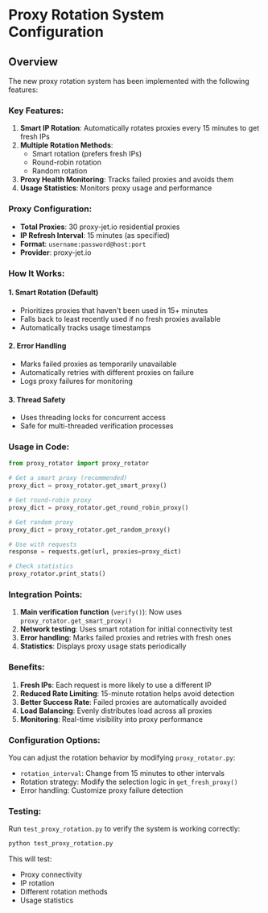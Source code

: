 # Proxy Rotation System Configuration

## Overview
The new proxy rotation system has been implemented with the following features:

### Key Features:
1. **Smart IP Rotation**: Automatically rotates proxies every 15 minutes to get fresh IPs
2. **Multiple Rotation Methods**: 
   - Smart rotation (prefers fresh IPs)
   - Round-robin rotation
   - Random rotation
3. **Proxy Health Monitoring**: Tracks failed proxies and avoids them
4. **Usage Statistics**: Monitors proxy usage and performance

### Proxy Configuration:
- **Total Proxies**: 30 proxy-jet.io residential proxies
- **IP Refresh Interval**: 15 minutes (as specified)
- **Format**: `username:password@host:port`
- **Provider**: proxy-jet.io

### How It Works:

#### 1. Smart Rotation (Default)
- Prioritizes proxies that haven't been used in 15+ minutes
- Falls back to least recently used if no fresh proxies available
- Automatically tracks usage timestamps

#### 2. Error Handling
- Marks failed proxies as temporarily unavailable
- Automatically retries with different proxies on failure
- Logs proxy failures for monitoring

#### 3. Thread Safety
- Uses threading locks for concurrent access
- Safe for multi-threaded verification processes

### Usage in Code:

```python
from proxy_rotator import proxy_rotator

# Get a smart proxy (recommended)
proxy_dict = proxy_rotator.get_smart_proxy()

# Get round-robin proxy
proxy_dict = proxy_rotator.get_round_robin_proxy()

# Get random proxy
proxy_dict = proxy_rotator.get_random_proxy()

# Use with requests
response = requests.get(url, proxies=proxy_dict)

# Check statistics
proxy_rotator.print_stats()
```

### Integration Points:

1. **Main verification function** (`verify()`): Now uses `proxy_rotator.get_smart_proxy()`
2. **Network testing**: Uses smart rotation for initial connectivity test
3. **Error handling**: Marks failed proxies and retries with fresh ones
4. **Statistics**: Displays proxy usage stats periodically

### Benefits:

1. **Fresh IPs**: Each request is more likely to use a different IP
2. **Reduced Rate Limiting**: 15-minute rotation helps avoid detection
3. **Better Success Rate**: Failed proxies are automatically avoided
4. **Load Balancing**: Evenly distributes load across all proxies
5. **Monitoring**: Real-time visibility into proxy performance

### Configuration Options:

You can adjust the rotation behavior by modifying `proxy_rotator.py`:

- `rotation_interval`: Change from 15 minutes to other intervals
- Rotation strategy: Modify the selection logic in `get_fresh_proxy()`
- Error handling: Customize proxy failure detection

### Testing:

Run `test_proxy_rotation.py` to verify the system is working correctly:

```bash
python test_proxy_rotation.py
```

This will test:
- Proxy connectivity
- IP rotation
- Different rotation methods
- Usage statistics
